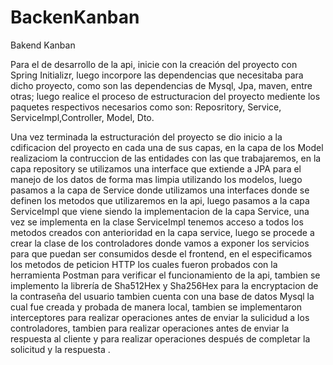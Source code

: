 ﻿# BackenKanban
 
Bakend Kanban


Para el de desarrollo de la api, inicie con la creación del proyecto con Spring Initializr, luego incorpore las dependencias que necesitaba para dicho proyecto, como son las dependencias de Mysql, Jpa, maven, entre otras; luego realice el proceso de estructuracion del proyecto mediente los paquetes respectivos necesarios como son: Reposritory, Service, ServiceImpl,Controller, Model, Dto.

Una vez terminada la estructuración del proyecto se dio inicio a la cdificacion del proyecto en cada una de sus capas, en la capa de los Model realizaciom la contruccion de las entidades con las que trabajaremos, en la capa repository se utilizamos una interface que extiende a JPA para el manejo de los datos de forma mas limpia utilizando los modelos, luego pasamos a la capa de Service donde utilizamos una interfaces donde se definen los metodos que utilizaremos en la api, luego pasamos a la capa ServiceImpl que viene siendo la implementacion de la capa Service, una vez se implementa en la clase ServiceImpl tenemos acceso a todos los metodos creados con anterioridad en la capa service, luego se procede a crear la clase de los controladores donde vamos a exponer los servicios para que puedan ser consumidos desde el frontend, en el especificamos los metodos de peticion HTTP los cuales fueron probados con la herramienta Postman para verificar el funcionamiento de la api, tambien se implemento la librería de Sha512Hex y Sha256Hex para la encryptacion de la contraseña del usuario tambien cuenta con una base de datos Mysql la cual fue creada y probada de manera local, tambien se implementaron interceptores para realizar operaciones antes de enviar la sulicidud a los controladores, tambien para realizar operaciones antes de enviar la respuesta al cliente y para realizar operaciones después de completar la solicitud y la respuesta .
